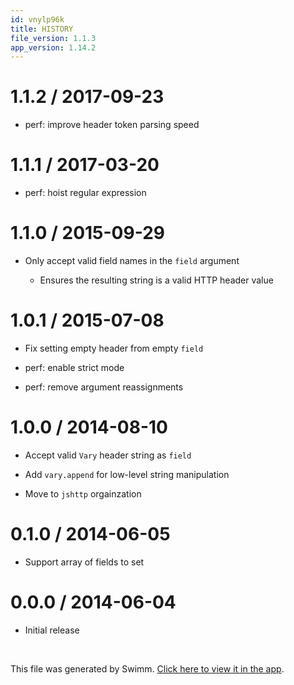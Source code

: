 ```yaml
---
id: vnylp96k
title: HISTORY
file_version: 1.1.3
app_version: 1.14.2
---
```


# 1.1.2 / 2017-09-23

*   perf: improve header token parsing speed

# 1.1.1 / 2017-03-20

*   perf: hoist regular expression

# 1.1.0 / 2015-09-29

*   Only accept valid field names in the `field` argument

    *   Ensures the resulting string is a valid HTTP header value

# 1.0.1 / 2015-07-08

*   Fix setting empty header from empty `field`

*   perf: enable strict mode

*   perf: remove argument reassignments

# 1.0.0 / 2014-08-10

*   Accept valid `Vary` header string as `field`

*   Add `vary.append` for low-level string manipulation

*   Move to `jshttp` orgainzation

# 0.1.0 / 2014-06-05

*   Support array of fields to set

# 0.0.0 / 2014-06-04

*   Initial release

<br/>

This file was generated by Swimm. [Click here to view it in the app](https://app.swimm.io/repos/Z2l0aHViJTNBJTNBYmxvZyUzQSUzQXdlbmZlbmd3YW5n/docs/vnylp96k).

